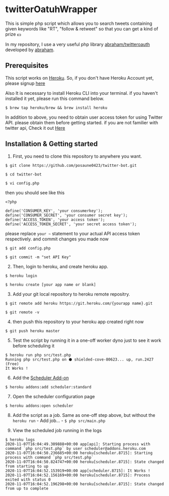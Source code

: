 # twitterOatuhWrapper

This is simple php script which allows you to search tweets containing given keywords like "RT", "follow & retweet" so that you can get a kind of prize 💵

In my repository, I use a very useful php library [abraham/twitteroauth](https://github.com/abraham/twitteroauth) developed by [abraham](https://github.com/abraham).

## Prerequisites

This script works on [Heroku](https://dashboard.heroku.com/).
So, if you don't have Heroku Account yet, please signup [here](https://signup.heroku.com/login)

Also It is necessary to install Heroku CLI into your terminal.
if you haven't installed it yet, please run this command below.

```
$ brew tap heroku/brew && brew install heroku
```

In addition to above, you need to obtain user access token for using Twitter API.
please obtain them before getting started.
if you are not familier with twitter api, Check it out [Here](https://www.slickremix.com/docs/how-to-get-api-keys-and-tokens-for-twitter/)



## Installation & Getting started


1. First, you need to clone this repository to anywhere you want.
```
$ git clone https://github.com/posaune0423/twitter-bot.git

$ cd twitter-bot

$ vi config.php
```

then you should see like this
```
<?php

define('CONSUMER_KEY', 'your consumerkey');
define('CONSUMER_SECRET', 'your consumer secret key');
define('ACCESS_TOKEN', 'your access token');
define('ACCESS_TOKEN_SECRET', 'your secret access token');
```
please replace `your ~` statement to your actual API access token respectively.
and commit changes you made now

```
$ git add config.php

$ git commit -m "set API Key"
```


2. Then, login to heroku, and create heroku app.
```
$ heroku login

$ heroku create [your app name or blank]
```

3. Add your git local repository to heroku remote repositry.
```
$ git remote add heroku https://git.heroku.com/{yourapp name}.git

$ git remote -v
```

4. then push this repository to your heroku app created right now
```
$ git push heroku master
```

5. Test the script by running it in a one-off worker dyno just to see it work before scheduling it

```
$ heroku run php src/test.php
Running php src/test.php on ⬢ shielded-cove-80623... up, run.2427 (Free)
It Works !
```

6. Add the [Scheduler Add-on](https://devcenter.heroku.com/articles/scheduler)

```
$ heroku addons:add scheduler:standard
```

7. Open the scheduler configuration page
```
$ heroku addons:open scheduler
```

8. Add the script as a job. Same as one-off step above, but without the `heroku run` - Add job... - `$ php src/main.php`

9. View the scheduled job running in the logs

```
$ heroku logs
2020-11-07T16:04:49.309888+00:00 app[api]: Starting process with command `php src/test.php` by user scheduler@addons.heroku.com
2020-11-07T16:04:50.236685+00:00 heroku[scheduler.8715]: Starting process with command `php src/test.php`
2020-11-07T16:04:50.824747+00:00 heroku[scheduler.8715]: State changed from starting to up
2020-11-07T16:04:52.153919+00:00 app[scheduler.8715]: It Works !
2020-11-07T16:04:52.156169+00:00 heroku[scheduler.8715]: Process exited with status 0
2020-11-07T16:04:52.196298+00:00 heroku[scheduler.8715]: State changed from up to complete

```
